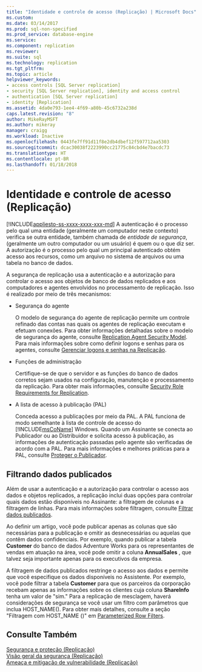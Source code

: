 ```yaml
---
title: "Identidade e controle de acesso (Replicação) | Microsoft Docs"
ms.custom: 
ms.date: 03/14/2017
ms.prod: sql-non-specified
ms.prod_service: database-engine
ms.service: 
ms.component: replication
ms.reviewer: 
ms.suite: sql
ms.technology: replication
ms.tgt_pltfrm: 
ms.topic: article
helpviewer_keywords:
- access controls [SQL Server replication]
- security [SQL Server replication], identity and access control
- authentication [SQL Server replication]
- identity [Replication]
ms.assetid: 4da0e793-1ee4-4f69-a80b-45c6732a238d
caps.latest.revision: "8"
author: MikeRayMSFT
ms.author: mikeray
manager: craigg
ms.workload: Inactive
ms.openlocfilehash: 0443fe7ff91d11f8e2db4dbef12f597712aa5303
ms.sourcegitcommit: dcac30038f2223990cc21775c84cbd4e7bacdc73
ms.translationtype: HT
ms.contentlocale: pt-BR
ms.lasthandoff: 01/18/2018
---
```

# <a name="identity-and-access-control-replication"></a>Identidade e controle de acesso (Replicação)
[!INCLUDE[appliesto-ss-xxxx-xxxx-xxx-md](../../../includes/appliesto-ss-xxxx-xxxx-xxx-md.md)] A autenticação é o processo pelo qual uma entidade (geralmente um computador neste contexto) verifica se outra entidade, também chamada de *entidade de segurança*, (geralmente um outro computador ou um usuário) é quem ou o que diz ser. A autorização é o processo pelo qual um principal autenticado obtém acesso aos recursos, como um arquivo no sistema de arquivos ou  uma tabela no banco de dados.  
  
 A segurança de replicação usa a autenticação e a autorização para controlar o acesso aos objetos de banco de dados replicados e aos computadores e agentes envolvidos no processamento de replicação. Isso é realizado por meio de três mecanismos:  
  
-   Segurança do agente  
  
     O modelo de segurança do agente de replicação permite um controle refinado das contas nas quais os agentes de replicação executam e efetuam conexões. Para obter informações detalhadas sobre o modelo de segurança do agente, consulte [Replication Agent Security Model](../../../relational-databases/replication/security/replication-agent-security-model.md). Para mais informações sobre como definir logons e senhas para os agentes, consulte [Gerenciar logons e senhas na Replicação](../../../relational-databases/replication/security/manage-logins-and-passwords-in-replication.md).  
  
-   Funções de administração  
  
     Certifique-se de que  o servidor e as funções do banco de dados corretos sejam usados na configuração, manutenção e processamento da replicação. Para obter mais informações, consulte [Security Role Requirements for Replication](../../../relational-databases/replication/security/security-role-requirements-for-replication.md).  
  
-   A lista de acesso à publicação (PAL)  
  
     Conceda acesso a publicações por meio da PAL. A PAL funciona de modo semelhante à lista de controle de acesso do [!INCLUDE[msCoName](../../../includes/msconame-md.md)] Windows. Quando um Assinante se conecta ao Publicador ou ao Distribuidor e solicita acesso à publicação, as informações de autenticação passadas pelo agente são verificadas de acordo com a PAL. Para mais informações e melhores práticas para a PAL, consulte [Proteger o Publicador](../../../relational-databases/replication/security/secure-the-publisher.md).  
  
## <a name="filtering-published-data"></a>Filtrando dados publicados  
 Além de usar a autenticação e a autorização para controlar o acesso aos dados e objetos replicados, a replicação inclui duas opções para controlar quais dados estão disponíveis no Assinante: a filtragem de colunas e a filtragem de linhas. Para mais informações sobre filtragem, consulte [Filtrar dados publicados](../../../relational-databases/replication/publish/filter-published-data.md).  
  
 Ao definir um artigo, você pode publicar apenas as colunas que são necessárias para a publicação e omitir as desnecessárias ou aquelas que contêm dados confidenciais. Por exemplo, quando publicar a tabela **Customer** do banco de dados Adventure Works para os representantes de vendas em atuação na área, você pode omitir a coluna **AnnualSales** , que talvez seja importante apenas para os executivos da empresa.  
  
 A filtragem de dados publicados restringe o acesso aos dados e permite que você especifique os dados disponíveis no Assistente. Por exemplo, você pode filtrar a tabela **Customer** para que os parceiros da corporação recebam apenas as informações sobre os clientes cuja coluna **ShareInfo** tenha um valor de "sim." Para a replicação de mesclagem, haverá considerações de segurança se você usar um filtro com parâmetros que inclua HOST_NAME(). Para obter mais detalhes, consulte a seção "Filtragem com HOST_NAME ()" em [Parameterized Row Filters](../../../relational-databases/replication/merge/parameterized-filters-parameterized-row-filters.md).  
  
## <a name="see-also"></a>Consulte Também  
 [Segurança e proteção &#40;Replicação&#41;](../../../relational-databases/replication/security/security-and-protection-replication.md)   
 [Visão geral da segurança &#40;Replicação&#41;](../../../relational-databases/replication/security/security-overview-replication.md)   
 [Ameaça e mitigação de vulnerabilidade &#40;Replicação&#41;](../../../relational-databases/replication/security/threat-and-vulnerability-mitigation-replication.md)  
  
  
